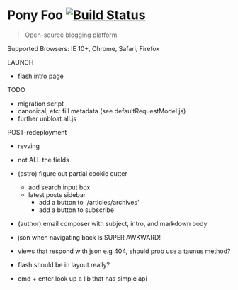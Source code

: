 # Pony Foo [![Build Status][1]][2]

> Open-source blogging platform

Supported Browsers: IE 10+, Chrome, Safari, Firefox

LAUNCH

- flash intro page

TODO

- migration script
- canonical, etc: fill metadata (see defaultRequestModel.js)
- further unbloat all.js


POST-redeployment

- revving


- not ALL the fields
- (astro) figure out partial cookie cutter
  - add search input box
  - latest posts sidebar
    - add a button to '/articles/archives'
    - add a button to subscribe

- (author) email composer with subject, intro, and markdown body

- json when navigating back is SUPER AWKWARD!
- views that respond with json e.g 404, should prob use a taunus method?
- flash should be in layout really?
- cmd + enter look up a lib that has simple api

  [1]: https://travis-ci.org/ponyfoo/ponyfoo.png?branch=master
  [2]: https://travis-ci.org/ponyfoo/ponyfoo
